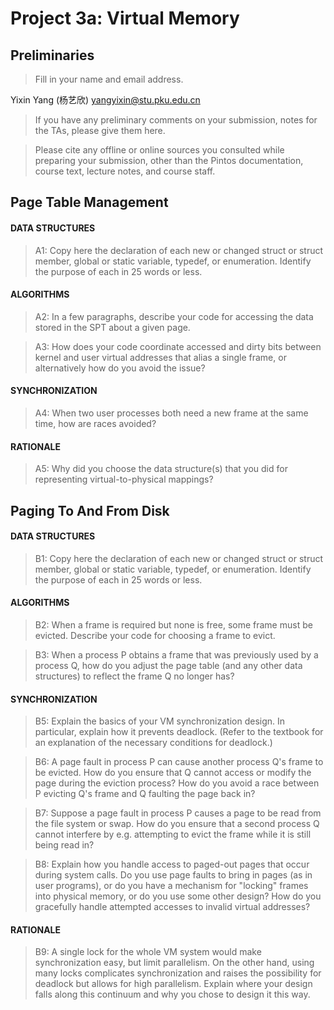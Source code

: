 # Project 3a: Virtual Memory

## Preliminaries

>Fill in your name and email address.

Yixin Yang (杨艺欣) <yangyixin@stu.pku.edu.cn>

>If you have any preliminary comments on your submission, notes for the TAs, please give them here.



>Please cite any offline or online sources you consulted while preparing your submission, other than the Pintos documentation, course text, lecture notes, and course staff.



## Page Table Management

#### DATA STRUCTURES

>A1: Copy here the declaration of each new or changed struct or struct member, global or static variable, typedef, or enumeration.  Identify the purpose of each in 25 words or less.



#### ALGORITHMS

>A2: In a few paragraphs, describe your code for accessing the data
>stored in the SPT about a given page.



>A3: How does your code coordinate accessed and dirty bits between
>kernel and user virtual addresses that alias a single frame, or
>alternatively how do you avoid the issue?



#### SYNCHRONIZATION

>A4: When two user processes both need a new frame at the same time,
>how are races avoided?



#### RATIONALE

>A5: Why did you choose the data structure(s) that you did for
>representing virtual-to-physical mappings?



## Paging To And From Disk

#### DATA STRUCTURES

>B1: Copy here the declaration of each new or changed struct or struct member, global or static variable, typedef, or enumeration.  Identify the purpose of each in 25 words or less.



#### ALGORITHMS

>B2: When a frame is required but none is free, some frame must be
>evicted.  Describe your code for choosing a frame to evict.



>B3: When a process P obtains a frame that was previously used by a
>process Q, how do you adjust the page table (and any other data
>structures) to reflect the frame Q no longer has?



#### SYNCHRONIZATION

>B5: Explain the basics of your VM synchronization design.  In
>particular, explain how it prevents deadlock.  (Refer to the
>textbook for an explanation of the necessary conditions for
>deadlock.)



>B6: A page fault in process P can cause another process Q's frame
>to be evicted.  How do you ensure that Q cannot access or modify
>the page during the eviction process?  How do you avoid a race
>between P evicting Q's frame and Q faulting the page back in?



>B7: Suppose a page fault in process P causes a page to be read from
>the file system or swap.  How do you ensure that a second process Q
>cannot interfere by e.g. attempting to evict the frame while it is
>still being read in?



>B8: Explain how you handle access to paged-out pages that occur
>during system calls.  Do you use page faults to bring in pages (as
>in user programs), or do you have a mechanism for "locking" frames
>into physical memory, or do you use some other design?  How do you
>gracefully handle attempted accesses to invalid virtual addresses?



#### RATIONALE

>B9: A single lock for the whole VM system would make
>synchronization easy, but limit parallelism.  On the other hand,
>using many locks complicates synchronization and raises the
>possibility for deadlock but allows for high parallelism.  Explain
>where your design falls along this continuum and why you chose to
>design it this way.